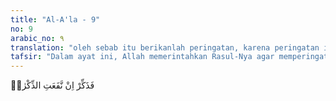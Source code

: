```yaml
---
title: "Al-A'la - 9"
no: 9
arabic_no: ٩
translation: "oleh sebab itu berikanlah peringatan, karena peringatan itu bermanfaat,"
tafsir: "Dalam ayat ini, Allah memerintahkan Rasul-Nya agar memperingatkan umat manusia tentang yang telah ia terima dari-Nya. Allah menyatakan bahwa peringatan itu amat besar kegunaan dan faedahnya bagi manusia, karena peringatan itu memberi petunjuk kepadanya tentang cara-cara mencapai kebahagiaan hidup di dunia dan di akhirat. Akan tetapi, ternyata mereka tetap saja membangkang dan ingkar. Maka Rasulullah janganlah bersedih hati."
---
```

فَذَكِّرْ اِنْ نَّفَعَتِ الذِّكْرٰىۗ 